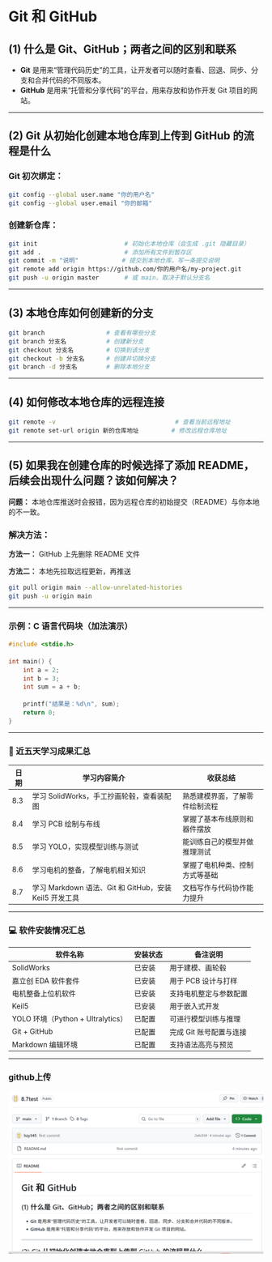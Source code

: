 # Git 和 GitHub

## (1) 什么是 Git、GitHub；两者之间的区别和联系

- **Git** 是用来“管理代码历史”的工具，让开发者可以随时查看、回退、同步、分支和合并代码的不同版本。
- **GitHub** 是用来“托管和分享代码”的平台，用来存放和协作开发 Git 项目的网站。

---

## (2) Git 从初始化创建本地仓库到上传到 GitHub 的流程是什么

###  Git 初次绑定：

```bash
git config --global user.name "你的用户名"
git config --global user.email "你的邮箱"
```

###  创建新仓库：

```bash
git init                        # 初始化本地仓库（会生成 .git 隐藏目录）
git add .                       # 添加所有文件到暂存区
git commit -m "说明"            # 提交到本地仓库，写一条提交说明
git remote add origin https://github.com/你的用户名/my-project.git
git push -u origin master       # 或 main，取决于默认分支名
```

---

## (3) 本地仓库如何创建新的分支

```bash
git branch                 # 查看有哪些分支
git branch 分支名           # 创建新分支
git checkout 分支名         # 切换到该分支
git checkout -b 分支名      # 创建并切换分支
git branch -d 分支名        # 删除本地分支
```

---

## (4) 如何修改本地仓库的远程连接

```bash
git remote -v                                 # 查看当前远程地址
git remote set-url origin 新的仓库地址         # 修改远程仓库地址
```

---

## (5) 如果我在创建仓库的时候选择了添加 README，后续会出现什么问题？该如何解决？

**问题：** 本地仓库推送时会报错，因为远程仓库的初始提交（README）与你本地的不一致。
  
###  解决方法：

**方法一：** GitHub 上先删除 README 文件

**方法二：** 本地先拉取远程更新，再推送

```bash
git pull origin main --allow-unrelated-histories
git push -u origin main
```

---

### 示例：C 语言代码块（加法演示）

```c
#include <stdio.h>

int main() {
    int a = 2;
    int b = 3;
    int sum = a + b;

    printf("结果是：%d\n", sum);
    return 0;
}
```

---

### 📘 近五天学习成果汇总

| 日期       | 学习内容简介                                             | 收获总结                         |
|------------|----------------------------------------------------------|----------------------------------|
| 8.3     | 学习 SolidWorks，手工抄画轮毂，查看装配图                           | 熟悉建模界面，了解零件绘制流程 |
| 8.4     | 学习 PCB 绘制与布线                                      | 掌握了基本布线原则和器件摆放   |
| 8.5     | 学习 YOLO，实现模型训练与测试                           | 能训练自己的模型并做推理测试   |
| 8.6     | 学习电机的整备，了解电机相关知识                         | 掌握了电机种类、控制方式等基础 |
| 8.7     | 学习 Markdown 语法、Git 和 GitHub，安装 Keil5 开发工具 | 文档写作与代码协作能力提升     |

---

### 💻 软件安装情况汇总

| 软件名称                       | 安装状态 | 备注说明                     |
|-------------------------------|----------|------------------------------|
| SolidWorks                    |  已安装 | 用于建模、画轮毂             |
| 嘉立创 EDA  软件套件  |  已安装 | 用于 PCB 设计与打样         |
| 电机整备上位机软件            |  已安装 | 支持电机整定与参数配置     |
| Keil5                         |  已安装 | 用于嵌入式开发               |
| YOLO 环境（Python + Ultralytics） |  已配置 | 可进行模型训练与推理         |
| Git + GitHub                  |  已配置 | 完成 Git 账号配置与连接     |
| Markdown 编辑环境 |  已配置 | 支持语法高亮与预览           |

---
### github上传

![alt text](image.png)
